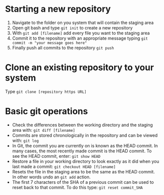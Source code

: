 ﻿# Starting a new repository
1. Navigate to the folder on you system that will contain the staging area
2. Open git bash and type ```git init``` to create a new repository
3. With ```git add [filename]``` add every file you want to the staging area
4. Commit it to the repository with an appropriate message typing ```git commit -m "your message goes here"```
5. Finally push all commits to the repository ```git push```

# Clone an existing repository to your system
Type ```git clone [repository https URL]```

# Basic git operations
* Check the differences between the working directory and the staging area with: ```git diff [filename]```
* Commits are stored chronologically in the repository and can be viewed with: ```git log```
* In Git, the commit you are currently on is known as the HEAD commit. In many cases, the most recently made commit is the HEAD commit.
To see the HEAD commit, enter: ```git show HEAD```
* Restore a file in your working directory to look exactly as it did when you last made a commit: ```git checkout HEAD [filename] ```
* Resets the file in the staging area to be the same as the HEAD commit. In other words undo an ```git add``` action.
* The first 7 characters of the SHA of a previous commit can be used to reset back to that commit. To do this type: ```git reset commit_SHA```

